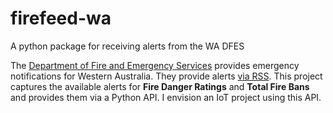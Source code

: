 # firefeed-wa
A python package for receiving alerts from the WA DFES

The [Department of Fire and Emergency Services](https://dfes.wa.gov.au/) provides emergency notifications for Western Australia. They provide alerts [via RSS](https://www.emergency.wa.gov.au/#cap-rss). This project captures the available alerts for **Fire Danger Ratings** and **Total Fire Bans** and provides them via a Python API. I envision an IoT project using this API.
